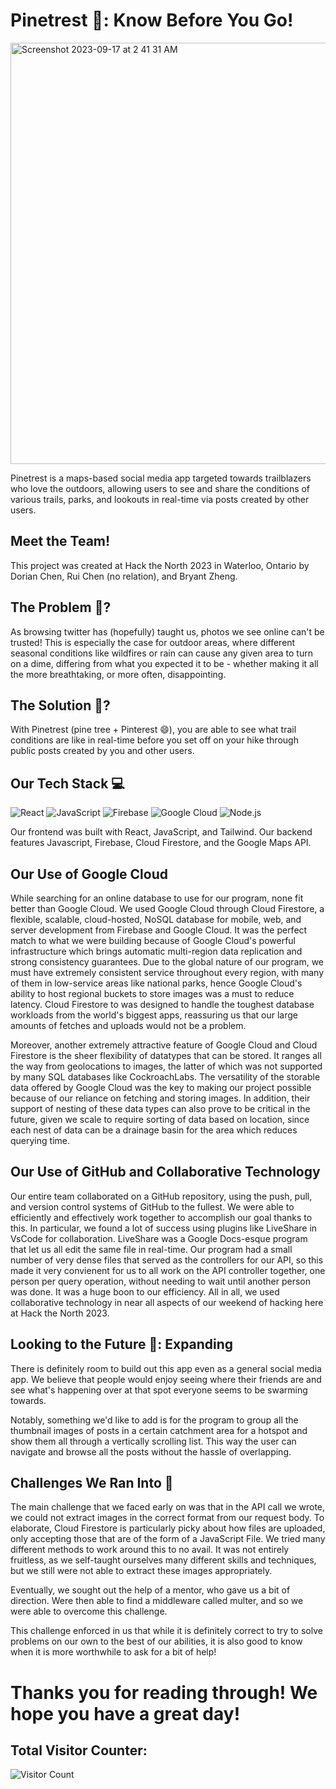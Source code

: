 # Pinetrest 🌲: Know Before You Go!

<img width="674" alt="Screenshot 2023-09-17 at 2 41 31 AM" src="https://github.com/dourian/htn-pinetrest/assets/122124464/2e838b99-649a-4216-994b-0a9750acea46">

Pinetrest is a maps-based social media app targeted towards trailblazers who love the outdoors, allowing users to see and share the conditions of various trails, parks, and lookouts in real-time via posts created by other users.

## Meet the Team!
This project was created at Hack the North 2023 in Waterloo, Ontario by Dorian Chen, Rui Chen (no relation), and Bryant Zheng.

## The Problem 🔎?
As browsing twitter has (hopefully) taught us, photos we see online can't be trusted! This is especially the case for outdoor areas, where different seasonal conditions like wildfires or rain can cause any given area to turn on a dime, differing from what you expected it to be - whether making it all the more breathtaking, or more often, disappointing.

## The Solution 🧠?
With Pinetrest (pine tree + Pinterest 😄), you are able to see what trail conditions are like in real-time before you set off on your hike through public posts created by you and other users.

## Our Tech Stack 💻
![React](https://img.shields.io/badge/react-%2320232a.svg?style=for-the-badge&logo=react&logoColor=%2361DAFB)
![JavaScript](https://img.shields.io/badge/javascript-%23323330.svg?style=for-the-badge&logo=javascript&logoColor=%23F7DF1E)
![Firebase](https://img.shields.io/badge/Firebase-039BE5?style=for-the-badge&logo=Firebase&logoColor=white)
![Google Cloud](https://img.shields.io/badge/GoogleCloud-%234285F4.svg?style=for-the-badge&logo=google-cloud&logoColor=white)
![Node.js](https://img.shields.io/badge/Node.js-43853D?style=for-the-badge&logo=node.js&logoColor=white)

Our frontend was built with React, JavaScript, and Tailwind. Our backend features Javascript, Firebase, Cloud Firestore, and the Google Maps API.

## Our Use of Google Cloud
While searching for an online database to use for our program, none fit better than Google Cloud. We used Google Cloud through Cloud Firestore, a flexible, scalable, cloud-hosted, NoSQL database for mobile, web, and server development from Firebase and Google Cloud. It was the perfect match to what we were building because of Google Cloud's powerful infrastructure which brings automatic multi-region data replication and strong consistency guarantees. Due to the global nature of our program, we must have extremely consistent service throughout every region, with many of them in low-service areas like national parks, hence Google Cloud's ability to host regional buckets to store images was a must to reduce latency. Cloud Firestore to was designed to handle the toughest database workloads from the world's biggest apps, reassuring us that our large amounts of fetches and uploads would not be a problem.

Moreover, another extremely attractive feature of Google Cloud and Cloud Firestore is the sheer flexibility of datatypes that can be stored. It ranges all the way from geolocations to images, the latter of which was not supported by many SQL databases like CockroachLabs. The versatility of the storable data offered by Google Cloud was the key to making our project possible because of our reliance on fetching and storing images. In addition, their support of nesting of these data types can also prove to be critical in the future, given we scale to require sorting of data based on location, since each nest of data can be a drainage basin for the area which reduces querying time.

## Our Use of GitHub and Collaborative Technology
Our entire team collaborated on a GitHub repository, using the push, pull, and version control systems of GitHub to the fullest. We were able to efficiently and effectively work together to accomplish our goal thanks to this. In particular, we found a lot of success using plugins like LiveShare in VsCode for collaboration. LiveShare was a Google Docs-esque program that let us all edit the same file in real-time. Our program had a small number of very dense files that served as the controllers for our API, so this made it very convienent for us to all work on the API controller together, one person per query operation, without needing to wait until another person was done. It was a huge boon to our efficiency. All in all, we used collaborative technology in near all aspects of our weekend of hacking here at Hack the North 2023.

## Looking to the Future 🤖: Expanding
There is definitely room to build out this app even as a general social media app. We believe that people would enjoy seeing where their friends are and see what's happening over at that spot everyone seems to be swarming towards.

Notably, something we'd like to add is for the program to group all the thumbnail images of posts in a certain catchment area for a hotspot and show them all through a vertically scrolling list. This way the user can navigate and browse all the posts without the hassle of overlapping.

## Challenges We Ran Into 🤕
The main challenge that we faced early on was that in the API call we wrote, we could not extract images in the correct format from our request body. To elaborate, Cloud Firestore is particularly picky about how files are uploaded, only accepting those that are of the form of a JavaScript File. We tried many different methods to work around this to no avail. It was not entirely fruitless, as we self-taught ourselves many different skills and techniques, but we still were not able to extract these images appropriately.

Eventually, we sought out the help of a mentor, who gave us a bit of direction. Were then able to find a middleware called multer, and so we were able to overcome this challenge.

This challenge enforced in us that while it is definitely correct to try to solve problems on our own to the best of our abilities, it is also good to know when it is more worthwhile to ask for a bit of help!

# Thanks you for reading through! We hope you have a great day!
## Total Visitor Counter:
![Visitor Count](https://profile-counter.glitch.me/{dourian}/count.svg)

